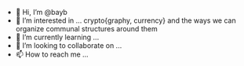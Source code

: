 - 👋 Hi, I’m @bayb
- 👀 I’m interested in ... crypto{graphy, currency} and the ways we can organize communal structures around them
- 🌱 I’m currently learning ... 
- 💞️ I’m looking to collaborate on ...
- 📫 How to reach me ...

<!---
baybboi/baybboi is a ✨ special ✨ repository because its `README.md` (this file) appears on your GitHub profile.
You can click the Preview link to take a look at your changes.
--->
